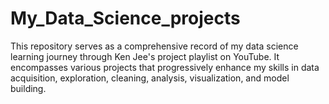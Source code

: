 # My_Data_Science_projects
This repository serves as a comprehensive record of my data science learning journey through Ken Jee's project playlist on YouTube. It encompasses various projects that progressively enhance my skills in data acquisition, exploration, cleaning, analysis, visualization, and model building.
